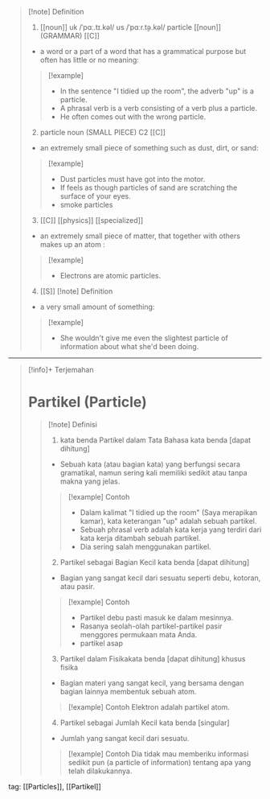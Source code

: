 >[!note] Definition
>1. [[noun]]
uk  /ˈpɑː.tɪ.kəl/ us  /ˈpɑːr.t̬ə.kəl/
particle [[noun]] (GRAMMAR)
[[C]]
>- a word or a part of a word that has a grammatical purpose but often has little or no meaning:
> > [!example] 
> > - In the sentence "I tidied up the room", the adverb "up" is a particle.
> > - A phrasal verb is a verb consisting of a verb plus a particle.
> > - He often comes out with the wrong particle.
> 2. particle noun (SMALL PIECE)
C2 [[C]]
>- an extremely small piece of something such as dust, dirt, or sand:
> > [!example] 
> > - Dust particles must have got into the motor.
> > - If feels as though particles of sand are scratching the surface of your eyes.
> > - smoke particles
> 3. [[C]]   [[physics]]   [[specialized]]
>- an extremely small piece of matter, that together with others makes up an atom :
> > [!example] 
> > - Electrons are atomic particles.
> 4. [[S]]
>[!note] Definition
>- a very small amount of something:
> > [!example] 
> > - She wouldn't give me even the slightest particle of information about what she'd been doing.

---

>[!info]+ Terjemahan
> # Partikel (Particle)
> > [!note] Definisi
> > 1. kata benda
>Partikel dalam Tata Bahasa
>kata benda [dapat dihitung]
> > - Sebuah kata (atau bagian kata) yang berfungsi secara gramatikal, namun sering kali memiliki sedikit atau tanpa makna yang jelas.
> > > [!example] Contoh
> > > - Dalam kalimat "I tidied up the room" (Saya merapikan kamar), kata keterangan "up" adalah sebuah partikel.
> > > - Sebuah phrasal verb adalah kata kerja yang terdiri dari kata kerja ditambah sebuah partikel.
> > > - Dia sering salah menggunakan partikel.
> > 2. Partikel sebagai Bagian Kecil
>kata benda [dapat dihitung]
> > - Bagian yang sangat kecil dari sesuatu seperti debu, kotoran, atau pasir.
> > > [!example] Contoh
> > > - Partikel debu pasti masuk ke dalam mesinnya.
> > > - Rasanya seolah-olah partikel-partikel pasir menggores permukaan mata Anda.
> > > - partikel asap
> > >   
> > 3. Partikel dalam Fisikakata benda [dapat dihitung] khusus fisika
> > - Bagian materi yang sangat kecil, yang bersama dengan bagian lainnya membentuk sebuah atom.
> > > [!example] Contoh
> > > Elektron adalah partikel atom.
> >
> > 4. Partikel sebagai Jumlah Kecil
> >    kata benda [singular]
> > - Jumlah yang sangat kecil dari sesuatu.
> > > [!example] Contoh
> > > Dia tidak mau memberiku informasi sedikit pun (a particle of information) tentang apa yang telah dilakukannya.

tag: [[Particles]], [[Partikel]]